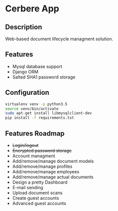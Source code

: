 # Cerbere App

## Description

Web-based document lifecycle managment solution.

## Features
+ Mysql database support
+ Django ORM
+ Salted SHA1 password storage

## Configuration

```bash
virtualenv venv -p python3.5
source venv/bin/activate
sudo apt-get install libmysqlclient-dev
pip install -f requirements.txt
```

## Features Roadmap
+ ~~Login/logout~~
+ ~~Encrypted password storage~~
+ Account managment
+ Add/remove/manage document models
+ Add/remove/manage profiles
+ Add/remove/manage employees
+ Add/remove/manage actual documents
+ Design a pretty Dashboard
+ E-mail sending
+ Upload document scans
+ Create guest accounts
+ Advanced guest accounts
